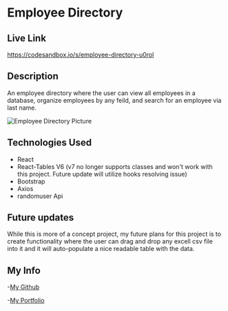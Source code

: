 # Employee Directory

## Live Link

https://codesandbox.io/s/employee-directory-u0rol

## Description
An employee directory where the user can view all employees in a database, organize employees by any feild, and search for an employee via last name. 

![Employee Directory Picture]("/src/demoPics/employeeDirectoryDemo.jpg")


## Technologies Used 
- React 
- React-Tables V6 (v7 no longer supports classes and won't work with this project. Future update will utilize hooks resolving issue) 
- Bootstrap 
- Axios 
- randomuser Api 

## Future updates 
While this is more of a concept project, my future plans for this project is to create functionality where the user can drag and drop any excell csv file into it and it will 
auto-populate a nice readable table with the data. 

## My Info

-[My Github ](https://github.com/Ewager1)

-[My Portfolio](https://ewager1.github.io/gitPortfolio/)
